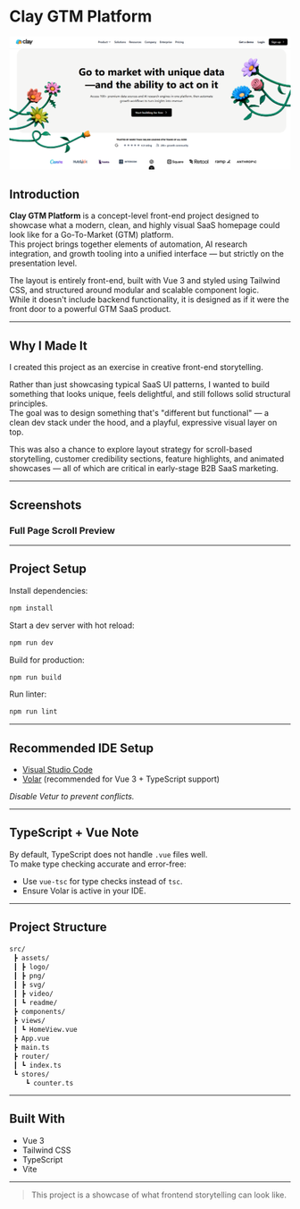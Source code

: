 # Clay GTM Platform

![Scroll 1](/frontend/src/assets/readme/1scroll.png)


## Introduction

**Clay GTM Platform** is a concept-level front-end project designed to showcase what a modern, clean, and highly visual SaaS homepage could look like for a Go-To-Market (GTM) platform.  
This project brings together elements of automation, AI research integration, and growth tooling into a unified interface — but strictly on the presentation level.

The layout is entirely front-end, built with Vue 3 and styled using Tailwind CSS, and structured around modular and scalable component logic.  
While it doesn't include backend functionality, it is designed as if it were the front door to a powerful GTM SaaS product.

---

## Why I Made It

I created this project as an exercise in creative front-end storytelling.

Rather than just showcasing typical SaaS UI patterns, I wanted to build something that looks unique, feels delightful, and still follows solid structural principles.  
The goal was to design something that's "different but functional" — a clean dev stack under the hood, and a playful, expressive visual layer on top.

This was also a chance to explore layout strategy for scroll-based storytelling, customer credibility sections, feature highlights, and animated showcases — all of which are critical in early-stage B2B SaaS marketing.

---

## Screenshots

### Full Page Scroll Preview


---

## Project Setup

Install dependencies:

```sh
npm install
```

Start a dev server with hot reload:

```sh
npm run dev
```

Build for production:

```sh
npm run build
```

Run linter:

```sh
npm run lint
```

---

## Recommended IDE Setup

- [Visual Studio Code](https://code.visualstudio.com/)
- [Volar](https://marketplace.visualstudio.com/items?itemName=Vue.volar) (recommended for Vue 3 + TypeScript support)

_Disable Vetur to prevent conflicts._

---

## TypeScript + Vue Note

By default, TypeScript does not handle `.vue` files well.  
To make type checking accurate and error-free:

- Use `vue-tsc` for type checks instead of `tsc`.
- Ensure Volar is active in your IDE.

---

## Project Structure

```
src/
 ┣ assets/
 ┃ ┣ logo/
 ┃ ┣ png/
 ┃ ┣ svg/
 ┃ ┣ video/
 ┃ ┗ readme/        
 ┣ components/       
 ┣ views/
 ┃ ┗ HomeView.vue    
 ┣ App.vue           
 ┣ main.ts           
 ┣ router/
 ┃ ┗ index.ts        
 ┗ stores/
    ┗ counter.ts     
```

---

## Built With

- Vue 3
- Tailwind CSS
- TypeScript
- Vite

---

> This project is a showcase of what frontend storytelling can look like.
